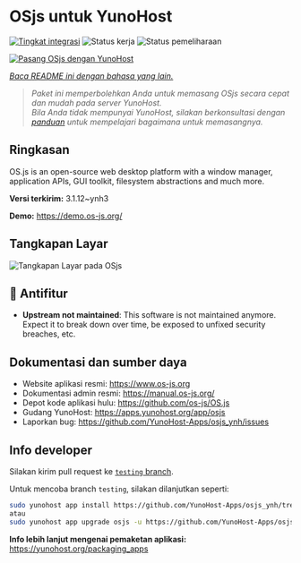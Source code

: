 <!--
N.B.: README ini dibuat secara otomatis oleh <https://github.com/YunoHost/apps/tree/master/tools/readme_generator>
Ini TIDAK boleh diedit dengan tangan.
-->

# OSjs untuk YunoHost

[![Tingkat integrasi](https://apps.yunohost.org/badge/integration/osjs)](https://ci-apps.yunohost.org/ci/apps/osjs/)
![Status kerja](https://apps.yunohost.org/badge/state/osjs)
![Status pemeliharaan](https://apps.yunohost.org/badge/maintained/osjs)

[![Pasang OSjs dengan YunoHost](https://install-app.yunohost.org/install-with-yunohost.svg)](https://install-app.yunohost.org/?app=osjs)

*[Baca README ini dengan bahasa yang lain.](./ALL_README.md)*

> *Paket ini memperbolehkan Anda untuk memasang OSjs secara cepat dan mudah pada server YunoHost.*  
> *Bila Anda tidak mempunyai YunoHost, silakan berkonsultasi dengan [panduan](https://yunohost.org/install) untuk mempelajari bagaimana untuk memasangnya.*

## Ringkasan

OS.js is an open-source web desktop platform with a window manager, application APIs, GUI toolkit, filesystem abstractions and much more.


**Versi terkirim:** 3.1.12~ynh3

**Demo:** <https://demo.os-js.org/>

## Tangkapan Layar

![Tangkapan Layar pada OSjs](./doc/screenshots/screenshot.png)

## :red_circle: Antifitur

- **Upstream not maintained**: This software is not maintained anymore. Expect it to break down over time, be exposed to unfixed security breaches, etc.

## Dokumentasi dan sumber daya

- Website aplikasi resmi: <https://www.os-js.org>
- Dokumentasi admin resmi: <https://manual.os-js.org/>
- Depot kode aplikasi hulu: <https://github.com/os-js/OS.js>
- Gudang YunoHost: <https://apps.yunohost.org/app/osjs>
- Laporkan bug: <https://github.com/YunoHost-Apps/osjs_ynh/issues>

## Info developer

Silakan kirim pull request ke [`testing` branch](https://github.com/YunoHost-Apps/osjs_ynh/tree/testing).

Untuk mencoba branch `testing`, silakan dilanjutkan seperti:

```bash
sudo yunohost app install https://github.com/YunoHost-Apps/osjs_ynh/tree/testing --debug
atau
sudo yunohost app upgrade osjs -u https://github.com/YunoHost-Apps/osjs_ynh/tree/testing --debug
```

**Info lebih lanjut mengenai pemaketan aplikasi:** <https://yunohost.org/packaging_apps>
